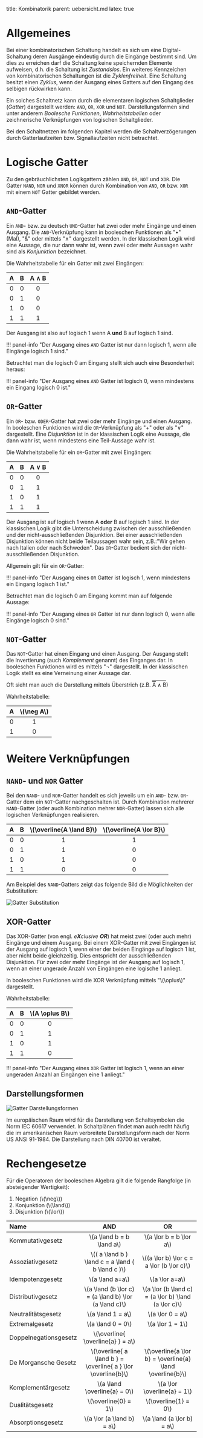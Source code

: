 title: Kombinatorik
parent: uebersicht.md
latex: true

# Allgemeines
Bei einer kombinatorischen Schaltung handelt es sich um eine Digital-Schaltung deren Ausgänge eindeutig durch die Eingänge bestimmt sind. Um dies zu erreichen darf die Schaltung keine speichernden Elemente aufweisen, d.h. die Schaltung ist *Zustandslos*. Ein weiteres Kennzeichen von kombinatorischen Schaltungen ist die *Zyklenfreiheit*. Eine Schaltung besitzt einen *Zyklus*, wenn der Ausgang eines Gatters auf den Eingang des selbigen rückwirken kann.

Ein solches Schaltnetz kann durch die elementaren logischen Schaltglieder (*Gatter*) dargestellt werden: <code>AND</code>, <code>OR</code>, <code>XOR</code> und <code>NOT</code>. Darstellungsformen sind unter anderem *Boolesche Funktionen*, *Wahrheitstabellen* oder zeichnerische Verknüpfungen von logischen Schaltglieder.

Bei den Schaltnetzen im folgenden Kapitel werden die Schaltverzögerungen durch Gatterlaufzeiten bzw. Signallaufzeiten nicht betrachtet.

# Logische Gatter
Zu den gebräuchlichsten Logikgattern zählen <code>AND</code>, <code>OR</code>, <code>NOT</code> und <code>XOR</code>. Die Gatter <code>NAND</code>, <code>NOR</code> und <code>XNOR</code> können durch Kombination von <code>AND</code>, <code>OR</code> bzw. <code>XOR</code> mit einem <code>NOT</code> Gatter gebildet werden.

## <code>AND</code>-Gatter
Ein <code>AND</code>- bzw. zu deutsch <code>UND</code>-Gatter hat zwei oder mehr Eingänge und einen Ausgang. Die <code>AND</code>-Verknüpfung kann in booleschen Funktionen als "•" (Mal), "&" oder mittels "∧" dargestellt werden. In der klassischen Logik wird eine Aussage, die nur dann wahr ist, wenn zwei oder mehr Aussagen wahr sind als *Konjunktion* bezeichnet.

Die Wahrheitstabelle für ein Gatter mit zwei Eingängen:

A|B|A ∧ B
:---:|:---:|:---:
0|0|0
0|1|0
1|0|0
1|1|1

Der Ausgang ist also auf logisch 1 wenn A **und** B auf logisch 1 sind.

!!! panel-info "Der Ausgang eines <code>AND</code> Gatter ist nur dann logisch 1, wenn alle Eingänge logisch 1 sind."

Betrachtet man die logisch 0 am Eingang stellt sich auch eine Besonderheit heraus:

!!! panel-info "Der Ausgang eines <code>AND</code> Gatter ist logisch 0, wenn mindestens ein Eingang logisch 0 ist."

## <code>OR</code>-Gatter
Ein <code>OR</code>- bzw. <code>ODER</code>-Gatter hat zwei oder mehr Eingänge und einen Ausgang. In booleschen Funktionen wird die <code>OR</code>-Verknüpfung als "+" oder als "∨" dargestellt. Eine *Disjunktion* ist in der klassischen Logik eine Aussage, die dann wahr ist, wenn mindestens eine Teil-Aussage wahr ist.

Die Wahrheitstabelle für ein <code>OR</code>-Gatter mit zwei Eingängen:

A|B|A ∨ B
:---:|:---:|:---:
0|0|0
0|1|1
1|0|1
1|1|1

Der Ausgang ist auf logisch 1 wenn A **oder** B auf logisch 1 sind. In der klassischen Logik gibt die Unterscheidung zwischen der ausschließenden und der nicht-ausschließenden Disjunktion. Bei einer ausschließenden Disjunktion können nicht beide Teilaussagen wahr sein, z.B.:"Wir gehen nach Italien oder nach Schweden". Das <code>OR</code>-Gatter bedient sich der nicht-ausschließenden Disjunktion.

Allgemein gilt für ein <code>OR</code>-Gatter:

!!! panel-info "Der Ausgang eines <code>OR</code> Gatter ist logisch 1, wenn mindestens ein Eingang logisch 1 ist."

Betrachtet man die logisch 0 am Eingang kommt man auf folgende Aussage:

!!! panel-info "Der Ausgang eines <code>OR</code> Gatter ist nur dann logisch 0, wenn alle Eingänge logisch 0 sind."

## <code>NOT</code>-Gatter
Das <code>NOT</code>-Gatter hat einen Eingang und einen Ausgang. Der Ausgang stellt die Invertierung (auch *Komplement* genannt) des Einganges dar. In booleschen Funktionen wird es mittels "¬" dargestellt. In der klassischen Logik stellt es eine Verneinung einer Aussage dar.

Oft sieht man auch die Darstellung mittels Überstrich (z.B. <span style="border-top: 1px solid black; padding-top: 3px;"><span style="border-top: 1px solid black;">A</span> ∧ B</span>)

Wahrheitstabelle:

A|\\(\neg A\\)
:---:|:---:
0|1
1|0

# Weitere Verknüpfungen
## <code>NAND</code>- und <code>NOR</code> Gatter
Bei den <code>NAND</code>- und <code>NOR</code>-Gatter handelt es sich jeweils um ein <code>AND</code>- bzw. <code>OR</code>-Gatter dem ein <code>NOT</code>-Gatter nachgeschalten ist. Durch Kombination mehrerer <code>NAND</code>-Gatter (oder auch Kombination mehrer <code>NOR</code>-Gatter) lassen sich alle logischen Verknüpfungen realisieren.

A|B|\\(\overline{A \land B}\\)|\\(\overline{A \lor B}\\)
:---:|:---:|:---:|:---:
0|0|1|1
0|1|1|0
1|0|1|0
1|1|0|0

Am Beispiel des <code>NAND</code>-Gatters zeigt das folgende Bild die Möglichkeiten der Substitution:

![Gatter Substitution](gatter_substitution.svg)

## XOR-Gatter
Das XOR-Gatter (von engl. <i>e**X**clusive **OR**</i>) hat meist zwei (oder auch mehr) Eingänge und einem Ausgang. Bei einem XOR-Gatter mit zwei Eingängen ist der Ausgang auf logisch 1, wenn einer der beiden Eingänge auf logisch 1 ist, aber nicht beide gleichzeitig. Dies entspricht der ausschließenden Disjunktion. Für zwei oder mehr Eingänge ist der Ausgang auf logisch 1, wenn an einer ungerade Anzahl von Eingängen eine logische 1 anliegt.

In booleschen Funktionen wird die XOR Verknüpfung mittels "\\(\oplus\\)" dargestellt.

Wahrheitstabelle:

A|B|\\(A \oplus B\\)
:---:|:---:|:---:
0|0|0
0|1|1
1|0|1
1|1|0

!!! panel-info "Der Ausgang eines <code>XOR</code> Gatter ist logisch 1, wenn an einer ungeraden Anzahl an Eingängen eine 1 anliegt."

## Darstellungsformen
![Gatter Darstellungsformen](gatter.svg)

Im europäischen Raum wird für die Darstellung von Schaltsymbolen die Norm IEC 60617 verwendet. In Schaltplänen findet man auch recht häufig die im amerikanischen Raum verbreitete Darstellungsform nach der Norm US ANSI 91-1984. Die Darstellung nach DIN 40700 ist veraltet.

# Rechengesetze
Für die Operatoren der booleschen Algebra gilt die folgende Rangfolge (in absteigender Wertigkeit):

1. Negation (\\(\neg\\))
2. Konjunktion (\\(\land\\))
3. Disjunktion (\\(\lor\\))


Name | AND | OR
:--- | :---: | :---:
Kommutativgesetz | \\(a \land b = b \land a\\) | \\(a \lor b = b \lor a\\)
Assoziativgesetz | \\(( a \land b ) \land c = a \land ( b \land c )\\) | \\((a \lor b) \lor c = a \lor (b \lor c)\\)
Idempotenzgesetz | \\(a \land a=a\\) | \\(a \lor a=a\\)
Distributivgesetz | \\(a \land (b \lor c) = (a \land b) \lor (a \land c)\\) | \\(a \lor (b \land c) = (a \lor b) \land (a \lor c)\\)
Neutralitätsgesetz | \\(a \land 1 = a\\) | \\(a \lor 0 = a\\)
Extremalgesetz | \\(a \land 0 = 0\\) | \\(a \lor 1 = 1\\)
Doppelnegationsgesetz | \\(\overline{ \overline{a} } = a\\) |
De Morgansche Gesetz | \\(\overline{ a \land b } = \overline{ a } \lor \overline{b}\\) | \\(\overline{a \lor b} = \overline{a} \land \overline{b}\\)
Komplementärgesetz | \\(a \land \overline{a} = 0\\) | \\(a \lor \overline{a} = 1\\)
Dualitätsgesetz | \\(\overline{0} = 1\\) | \\(\overline{1} = 0\\)
Absorptionsgesetz | \\(a \lor (a \land b) = a\\) | \\(a \land (a \lor b) = a\\)
